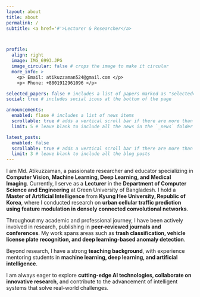 ```yaml
---
layout: about
title: about
permalink: /
subtitle: <a href='#'>Lecturer & Researcher</a>



profile:
  align: right
  image: IMG_6993.JPG
  image_circular: false # crops the image to make it circular
  more_info: >
    <p> Email: atikuzzaman524@gmail.com </p>
    <p> Phone: +8801912961096 </p>

selected_papers: false # includes a list of papers marked as "selected={true}"
social: true # includes social icons at the bottom of the page

announcements:
  enabled: flase # includes a list of news items
  scrollable: true # adds a vertical scroll bar if there are more than 3 news items
  limit: 5 # leave blank to include all the news in the `_news` folder

latest_posts:
  enabled: false
  scrollable: true # adds a vertical scroll bar if there are more than 3 new posts items
  limit: 3 # leave blank to include all the blog posts
---
```

I am Md. Atikuzzaman, a passionate researcher and educator specializing in **Computer Vision, Machine Learning, Deep Learning, and Medical Imaging**. Currently, I serve as a **Lecturer** in the **Department of Computer Science and Engineering** at Green University of Bangladesh. I hold a **Master of Artificial Intelligence** from **Kyung Hee University, Republic of Korea**, where I conducted research on **urban cellular traffic prediction using feature modulation in densely connected convolutional networks**.  

Throughout my academic and professional journey, I have been actively involved in research, publishing in **peer-reviewed journals and conferences**. My work spans areas such as **trash classification, vehicle license plate recognition, and deep learning-based anomaly detection**.  

Beyond research, I have a strong **teaching background**, with experience mentoring students in **machine learning, deep learning, and artificial intelligence**.

I am always eager to explore **cutting-edge AI technologies, collaborate on innovative research**, and contribute to the advancement of intelligent systems that solve real-world challenges.  
